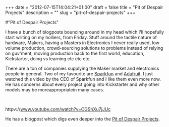 +++
date = "2012-07-15T14:04:21+01:00"
draft = false
title = "Pit of Despair Projects"
description = ""
slug = "pit-of-despair-projects"
+++

#"Pit of Despair Projects"

I have a bunch of blogposts bouncing around in my head which I'll hopefully start writing on my holliers, from Friday. Stuff around the tactile nature of hardware, Makers, having a Masters in Electronics I never really used, low volume production, crowd-sourcing solutions to problems instead of relying on guv'ment, moving production back to the first world, education, Kickstarter, doing vs learning etc etc etc.

There are a ton of companies supplying the Maker market and electronics people in general. Two of my favourite are <a href="http://www.sparkfun.com">Sparkfun</a> and <a href="http://www.adafruit.com">Adafruit</a>. I just watched this video by the CEO of Sparkfun and I like them even more now. He has concerns about every project going into Kickstarter and why other models may be moreappropriatein many cases.

&nbsp;

httpv://www.youtube.com/watch?v=CGShXu7jJUc

He has a blogpost which digs even deeper into the <a href="http://www.sparkfun.com/news/909">Pit of Despair Projects</a>.